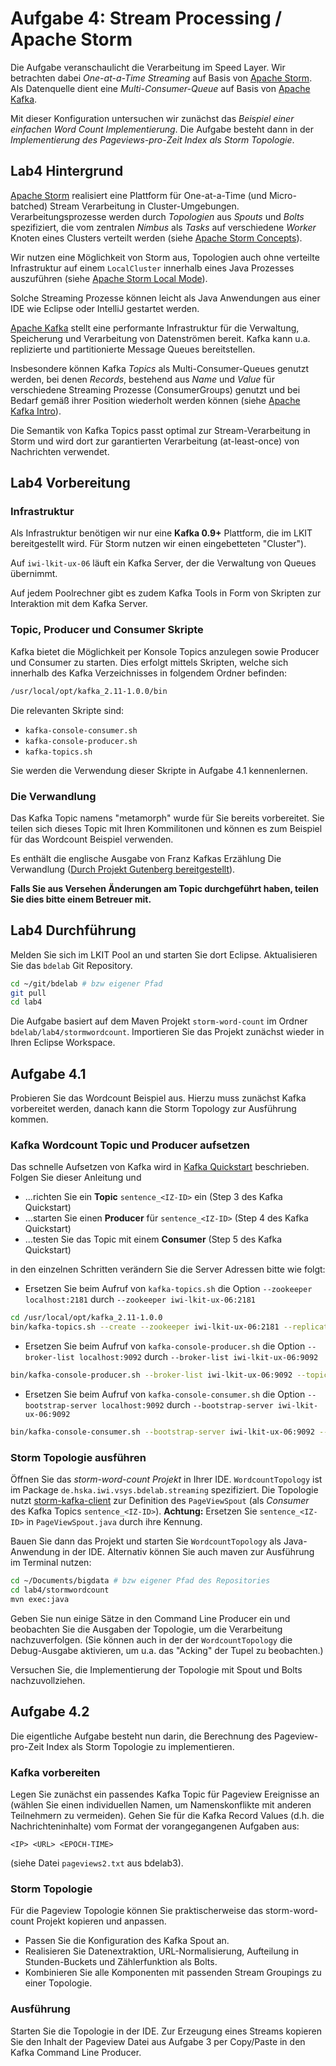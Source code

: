 # Aufgabe 4: Stream Processing / Apache Storm

Die Aufgabe veranschaulicht die Verarbeitung im Speed Layer. Wir betrachten
dabei *One-at-a-Time Streaming* auf Basis von [Apache
Storm](http://storm.apache.org/). Als Datenquelle dient eine
*Multi-Consumer-Queue* auf Basis von [Apache Kafka](http://kafka.apache.org/).

Mit dieser Konfiguration untersuchen wir zunächst das *Beispiel einer einfachen
Word Count Implementierung*. Die Aufgabe besteht dann in der *Implementierung
des Pageviews-pro-Zeit Index als Storm Topologie*.

## Lab4 Hintergrund

[Apache Storm](http://storm.apache.org/) realisiert eine Plattform für
One-at-a-Time (und Micro-batched) Stream Verarbeitung in Cluster-Umgebungen.
Verarbeitungsprozesse werden durch *Topologien* aus *Spouts* und *Bolts*
spezifiziert, die vom zentralen *Nimbus* als *Tasks* auf verschiedene *Worker*
Knoten eines Clusters verteilt werden (siehe [Apache Storm
Concepts](http://storm.apache.org/releases/current/Concepts.html)).

Wir nutzen eine Möglichkeit von Storm aus, Topologien auch ohne verteilte
Infrastruktur auf einem `LocalCluster` innerhalb eines Java Prozesses
auszuführen (siehe [Apache Storm Local
Mode](http://storm.apache.org/releases/current/Local-mode.html)).

Solche Streaming Prozesse können leicht als Java Anwendungen aus einer IDE wie
Eclipse oder IntelliJ gestartet werden.

[Apache Kafka](http://kafka.apache.org/) stellt eine performante Infrastruktur
für die Verwaltung, Speicherung und Verarbeitung von Datenströmen bereit. Kafka
kann u.a. replizierte und partitionierte Message Queues bereitstellen.

Insbesondere können Kafka *Topics* als Multi-Consumer-Queues genutzt werden, bei
denen *Records*, bestehend aus *Name* und *Value* für verschiedene Streaming
Prozesse (ConsumerGroups) genutzt und bei Bedarf gemäß ihrer Position wiederholt
werden können (siehe [Apache Kafka Intro](http://kafka.apache.org/intro)).

Die Semantik von Kafka Topics passt optimal zur Stream-Verarbeitung in Storm und
wird dort zur garantierten Verarbeitung (at-least-once) von Nachrichten
verwendet.

## Lab4 Vorbereitung

### Infrastruktur

Als Infrastruktur benötigen wir nur eine **Kafka 0.9+** Plattform, die im LKIT
bereitgestellt wird. Für Storm nutzen wir einen eingebetteten "Cluster").

Auf `iwi-lkit-ux-06` läuft ein Kafka Server, der die Verwaltung von Queues
übernimmt.

Auf jedem Poolrechner gibt es zudem Kafka Tools in Form von Skripten zur
Interaktion mit dem Kafka Server.

### Topic, Producer und Consumer Skripte

Kafka bietet die Möglichkeit per Konsole Topics anzulegen sowie Producer und
Consumer zu starten. Dies erfolgt mittels Skripten, welche sich innerhalb des
Kafka Verzeichnisses in folgendem Ordner befinden:

```bash
/usr/local/opt/kafka_2.11-1.0.0/bin
```

Die relevanten Skripte sind:  

- `kafka-console-consumer.sh`
- `kafka-console-producer.sh`  
- `kafka-topics.sh`

Sie werden die Verwendung dieser Skripte in Aufgabe 4.1 kennenlernen.

### Die Verwandlung

Das Kafka Topic namens "metamorph" wurde für Sie bereits vorbereitet. Sie teilen
sich dieses Topic mit Ihren Kommilitonen und können es zum Beispiel für das
Wordcount Beispiel verwenden.

Es enthält die englische Ausgabe von Franz Kafkas Erzählung Die Verwandlung
([Durch Projekt Gutenberg
bereitgestellt](http://www.gutenberg.org/ebooks/5200)).

**Falls Sie aus Versehen Änderungen am Topic durchgeführt haben, teilen Sie dies
bitte einem Betreuer mit.**

## Lab4 Durchführung

Melden Sie sich im LKIT Pool an und starten Sie dort Eclipse. Aktualisieren Sie
das `bdelab` Git Repository.

```bash
cd ~/git/bdelab # bzw eigener Pfad
git pull
cd lab4
```

Die Aufgabe basiert auf dem Maven Projekt `storm-word-count` im Ordner
`bdelab/lab4/stormwordcount`. Importieren Sie das Projekt zunächst wieder in
Ihren Eclipse Workspace.

## Aufgabe 4.1

Probieren Sie das Wordcount Beispiel aus. Hierzu muss zunächst Kafka vorbereitet
werden, danach kann die Storm Topology zur Ausführung kommen.

### Kafka Wordcount Topic und Producer aufsetzen

Das schnelle Aufsetzen von Kafka wird in [Kafka
Quickstart](http://kafka.apache.org/quickstart) beschrieben. Folgen Sie dieser
Anleitung und

- ...richten Sie ein **Topic** `sentence_<IZ-ID>` ein (Step 3 des Kafka
  Quickstart)
- ...starten Sie einen **Producer** für `sentence_<IZ-ID>` (Step 4 des Kafka
  Quickstart)
- ...testen Sie das Topic mit einem **Consumer** (Step 5 des Kafka Quickstart)

in den einzelnen Schritten verändern Sie die Server Adressen bitte wie folgt:

- Ersetzen Sie beim Aufruf von `kafka-topics.sh` die Option `--zookeeper
  localhost:2181` durch `--zookeeper iwi-lkit-ux-06:2181`

```bash
cd /usr/local/opt/kafka_2.11-1.0.0
bin/kafka-topics.sh --create --zookeeper iwi-lkit-ux-06:2181 --replication-factor 1 --partitions 1 --topic sentence_<IZ-ID>
```

- Ersetzen Sie beim Aufruf von `kafka-console-producer.sh` die Option
  `--broker-list localhost:9092` durch `--broker-list iwi-lkit-ux-06:9092`

```bash
bin/kafka-console-producer.sh --broker-list iwi-lkit-ux-06:9092 --topic sentence_<IZ-ID>
```

- Ersetzen Sie beim Aufruf von `kafka-console-consumer.sh` die Option
  `--bootstrap-server localhost:9092` durch `--bootstrap-server
  iwi-lkit-ux-06:9092`

```bash
bin/kafka-console-consumer.sh --bootstrap-server iwi-lkit-ux-06:9092 --topic sentence_<IZ-ID> --from-beginning
```

### Storm Topologie ausführen

Öffnen Sie das *storm-word-count Projekt* in Ihrer IDE. `WordcountTopology` ist
im Package `de.hska.iwi.vsys.bdelab.streaming` spezifiziert. Die Topologie nutzt
[storm-kafka-client](https://github.com/apache/storm/tree/v1.0.2/external/storm-kafka-client)
zur Definition des `PageViewSpout` (als *Consumer* des Kafka Topics
`sentence_<IZ-ID>`). **Achtung:** Ersetzen Sie `sentence_<IZ-ID>` in
`PageViewSpout.java` durch ihre Kennung.

Bauen Sie dann das Projekt und starten Sie `WordcountTopology` als
Java-Anwendung in der IDE. Alternativ können Sie auch maven zur Ausführung im
Terminal nutzen:

```bash
cd ~/Documents/bigdata # bzw eigener Pfad des Repositories
cd lab4/stormwordcount
mvn exec:java
```

Geben Sie nun einige Sätze in den Command Line Producer ein und beobachten Sie
die Ausgaben der Topologie, um die Verarbeitung nachzuverfolgen. (Sie können
auch in der der `WordcountTopology` die Debug-Ausgabe aktivieren, um u.a. das
"Acking" der Tupel zu beobachten.)

Versuchen Sie, die Implementierung der Topologie mit Spout und Bolts
nachzuvollziehen.

## Aufgabe 4.2

Die eigentliche Aufgabe besteht nun darin, die Berechnung des Pageview-pro-Zeit
Index als Storm Topologie zu implementieren.

### Kafka vorbereiten

Legen Sie zunächst ein passendes Kafka Topic für Pageview Ereignisse an (wählen
Sie einen individuellen Namen, um Namenskonflikte mit anderen Teilnehmern zu
vermeiden). Gehen Sie für die Kafka Record Values (d.h. die Nachrichteninhalte)
vom Format der vorangegangenen Aufgaben aus:

```text
<IP> <URL> <EPOCH-TIME>
```

(siehe Datei `pageviews2.txt` aus bdelab3).

### Storm Topologie

Für die Pageview Topologie können Sie praktischerweise das storm-word-count
Projekt kopieren und anpassen.

- Passen Sie die Konfiguration des Kafka Spout an.
- Realisieren Sie Datenextraktion, URL-Normalisierung, Aufteilung in
  Stunden-Buckets und Zählerfunktion als Bolts.
- Kombinieren Sie alle Komponenten mit passenden Stream Groupings zu einer
  Topologie.

### Ausführung

Starten Sie die Topologie in der IDE. Zur Erzeugung eines Streams kopieren Sie
den Inhalt der Pageview Datei aus Aufgabe 3 per Copy/Paste in den Kafka Command
Line Producer.
